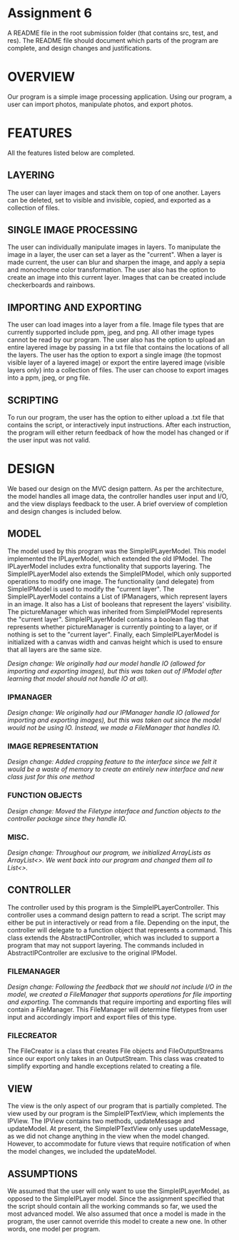 # Assignment 6

A README file in the root submission folder (that contains src, test, and res). The README file should document which parts of the program are complete, and design changes and justifications.

# OVERVIEW

Our program is a simple image processing application. Using our program, a user can import photos, manipulate photos, and export photos.

# FEATURES

All the features listed below are completed.

## LAYERING
The user can layer images and stack them on top of one another. Layers can be deleted, set to visible and invisible, copied, and exported as a collection of files. 

## SINGLE IMAGE PROCESSING
The user can individually manipulate images in layers. To manipulate the image in a layer, the user can set a layer as the "current". When a layer is made current, the user can blur and sharpen the image, and apply a sepia and monochrome color transformation. The user also has the option to create an image into this current layer. Images that can be created include checkerboards and rainbows.

## IMPORTING AND EXPORTING
The user can load images into a layer from a file. Image file types that are currently supported include ppm, jpeg, and png. All other image types cannot be read by our program. The user also has the option to upload an entire layered image by passing in a txt file that contains the locations of all the layers. The user has the option to export a single image (the topmost visible layer of a layered image) or export the entire layered image (visible layers only) into a collection of files. The user can choose to export images into a ppm, jpeg, or png file.

## SCRIPTING
To run our program, the user has the option to either upload a .txt file that contains the script, or interactively input instructions. After each instruction, the program will either return feedback of how the model has changed or if the user input was not valid.

# DESIGN

We based our design on the MVC design pattern. As per the architecture, the model handles all image data, the controller handles user input and I/O, and the view displays feedback to the user. A brief overview of completion and design changes is included below. 

## MODEL
The model used by this program was the SimpleIPLayerModel. This model implemented the IPLayerModel, which extended the old IPModel. The IPLayerModel includes extra functionality that supports layering. The SimpleIPLayerModel also extends the SimpleIPModel, which only supported operations to modify one image. The functionality (and delegate) from SimpleIPModel is used to modify the "current layer". The SimpleIPLayerModel contains a List of IPManagers, which represent layers in an image. It also has a List of booleans that represent the layers' visibility. The pictureManager which was inherited from SimpleIPModel represents the "current layer". SimpleIPLayerModel contains a boolean flag that represents whether pictureManager is currently pointing to a layer, or if nothing is set to the "current layer". Finally, each SimpleIPLayerModel is initialized with a canvas width and canvas height which is used to ensure that all layers are the same size.

*Design change: We originally had our model handle IO (allowed for importing and exporting images), but this was taken out of IPModel after learning that model should not handle IO at all).*

### IPMANAGER
*Design change: We originally had our IPManager handle IO (allowed for importing and exporting images), but this was taken out since the model would not be using IO. Instead, we made a FileManager that handles IO.*

### IMAGE REPRESENTATION
*Design change: Added cropping feature to the interface since we felt it would be a waste of memory to create an entirely new interface and new class just for this one method*

### FUNCTION OBJECTS 
*Design change: Moved the Filetype interface and function objects to the controller package since they handle IO.*

### MISC.
*Design change: Throughout our program, we initialized ArrayLists as ArrayList<>. We went back into our program and changed them all to List<>.*

## CONTROLLER
The controller used by this program is the SimpleIPLayerController. This controller uses a command design pattern to read a script. The script may either be put in interactively or read from a file. Depending on the input, the controller will delegate to a function object that represents a command. This class extends the AbstractIPController, which was included to support a program that may not support layering. The commands included in AbstractIPController are exclusive to the original IPModel.

### FILEMANAGER
*Design change: Following the feedback that we should not include I/O in the model, we created a FileManager that supports operations for file importing and exporting.* The commands that require importing and exporting files will contain a FileManager. This FileManager will determine filetypes from user input and accordingly import and export files of this type.

### FILECREATOR
The FileCreator is a class that creates File objects and FileOutputStreams since our export only takes in an OutputStream. This class was created to simplify exporting and handle exceptions related to creating a file.

## VIEW
The view is the only aspect of our program that is partially completed. The view used by our program is the SimpleIPTextView, which implements the IPView. The IPView contains two methods, updateMessage and updateModel. At present, the SimpleIPTextView only uses updateMessage, as we did not change anything in the view when the model changed. However, to accommodate for future views that require notification of when the model changes, we included the updateModel.

## ASSUMPTIONS
We assumed that the user will only want to use the SimpleIPLayerModel, as opposed to the SimpleIPLayer model. Since the assignment specified that the script should contain all the working commands so far, we used the most advanced model. We also assumed that once a model is made in the program, the user cannot override this model to create a new one. In other words, one model per program.
